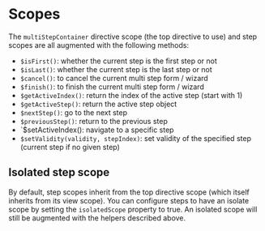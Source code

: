 # Scopes

The `multiStepContainer` directive scope (the top directive to use) and step scopes are all augmented with the following methods:

- `$isFirst()`: whether the current step is the first step or not
- `$isLast()`: whether the current step is the last step or not
- `$cancel()`: to cancel the current multi step form / wizard
- `$finish()`: to finish the current multi step form / wizard
- `$getActiveIndex()`: return the index of the active step (start with 1)
- `$getActiveStep()`: return the active step object
- `$nextStep()`: go to the next step
- `$previousStep()`: return to the previous step
- `$setActiveIndex(): navigate to a specific step
- `$setValidity(validity, stepIndex)`: set validity of the specified step (current step if no given step)

## Isolated step scope

By default, step scopes inherit from the top directive scope (which itself inherits from its view scope).
You can configure steps to have an isolate scope by setting the `isolatedScope` property to true. An isolated scope
will still be augmented with the helpers described above.
